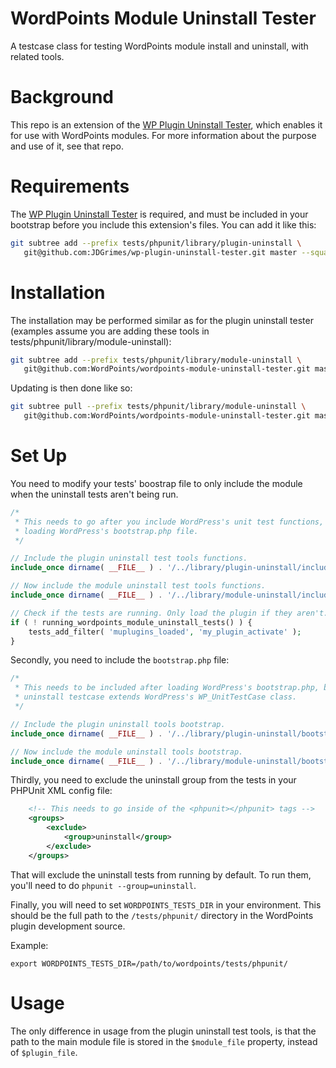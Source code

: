 WordPoints Module Uninstall Tester
==========================

A testcase class for testing WordPoints module install and uninstall, with related
tools.

# Background #

This repo is an extension of the [WP Plugin Uninstall
Tester](https://github.com/JDGrimes/wp-plugin-uninstall-tester), which enables it for
use with WordPoints modules. For more information about the purpose and use of it,
see that repo.

# Requirements #

The [WP Plugin Uninstall
Tester](https://github.com/JDGrimes/wp-plugin-uninstall-tester) is required, and must
be included in your bootstrap before you include this extension's files. You can add
it like this:

```bash
git subtree add --prefix tests/phpunit/library/plugin-uninstall \
   git@github.com:JDGrimes/wp-plugin-uninstall-tester.git master --squash
```

# Installation #

The installation may be performed similar as for the plugin uninstall tester
(examples assume you are adding these tools in
tests/phpunit/library/module-uninstall):

```bash
git subtree add --prefix tests/phpunit/library/module-uninstall \
   git@github.com:WordPoints/wordpoints-module-uninstall-tester.git master --squash
```

Updating is then done like so:

```bash
git subtree pull --prefix tests/phpunit/library/module-uninstall \
   git@github.com:WordPoints/wordpoints-module-uninstall-tester.git master --squash
```

# Set Up #

You need to modify your tests' boostrap file to only include the module when the
uninstall tests aren't being run.

```php
/*
 * This needs to go after you include WordPress's unit test functions, but before
 * loading WordPress's bootstrap.php file.
 */

// Include the plugin uninstall test tools functions.
include_once dirname( __FILE__ ) . '/../library/plugin-uninstall/includes/functions.php';

// Now include the module uninstall test tools functions.
include_once dirname( __FILE__ ) . '/../library/module-uninstall/includes/functions.php';

// Check if the tests are running. Only load the plugin if they aren't.
if ( ! running_wordpoints_module_uninstall_tests() ) {
    tests_add_filter( 'muplugins_loaded', 'my_plugin_activate' );
}
```

Secondly, you need to include the `bootstrap.php` file:

```php
/*
 * This needs to be included after loading WordPress's bootstrap.php, because the
 * uninstall testcase extends WordPress's WP_UnitTestCase class.
 */

// Include the plugin uninstall tools bootstrap.
include_once dirname( __FILE__ ) . '/../library/plugin-uninstall/bootstrap.php';

// Now include the module uninstall tools bootstrap.
include_once dirname( __FILE__ ) . '/../library/module-uninstall/bootstrap.php';
```

Thirdly, you need to exclude the uninstall group from the tests in your PHPUnit XML
config file:

```xml
    <!-- This needs to go inside of the <phpunit></phpunit> tags -->
    <groups>
        <exclude>
            <group>uninstall</group>
        </exclude>
    </groups>
```

That will exclude the uninstall tests from running by default. To run them, you'll
need to do `phpunit --group=uninstall`.

Finally, you will need to set `WORDPOINTS_TESTS_DIR` in your environment. This should
be the full path to the `/tests/phpunit/` directory in the WordPoints plugin
development source.

Example:

`export WORDPOINTS_TESTS_DIR=/path/to/wordpoints/tests/phpunit/`

# Usage #

The only difference in usage from the plugin uninstall test tools, is that the path
to the main module file is stored in the `$module_file` property, instead
of `$plugin_file`.
